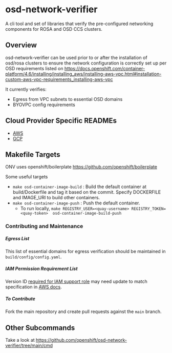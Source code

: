 # osd-network-verifier

A cli tool and set of libraries that 
verify the pre-configured networking components
for ROSA and OSD CCS clusters.

## Overview

osd-network-verifier can be used prior to or after the installation 
of osd/rosa clusters to ensure the network configuration 
is correctly set up per OSD requirements listed on https://docs.openshift.com/container-platform/4.6/installing/installing_aws/installing-aws-vpc.html#installation-custom-aws-vpc-requirements_installing-aws-vpc

It currently verifies:
- Egress from VPC subnets to essential OSD domains
- BYOVPC config requirements


## Cloud Provider Specific READMEs
-  [AWS](AWS.md)
-  [GCP](GCP.md)


## Makefile Targets
ONV uses openshift/boilerplate https://github.com/openshift/boilerplate

Some useful targets
- `make osd-container-image-build` : Build the default container at build/Dockerfile and tag it based on the commit. Specify DOCKERFILE and IMAGE_URI to build other containers.
- `make osd-container-image-push` : Push the default container. 
  - To run locally, `make REGISTRY_USER=<quay-username> REGISTRY_TOKEN=<quay-token>  osd-container-image-build-push`

 
### Contributing and Maintenance ####
##### Egress List #####
This list of essential domains for egress verification should be maintained in `build/config/config.yaml`.
##### IAM Permission Requirement List #####
Version ID [required for IAM support role](AWS.md#iam-support-role) may need update to match specification in [AWS docs](https://docs.aws.amazon.com/IAM/latest/UserGuide/reference_policies_elements_version.html). 
##### To Contribute #####
Fork the main repository and create pull requests against the `main` branch.

## Other Subcommands
Take a look at <https://github.com/openshift/osd-network-verifier/tree/main/cmd>
